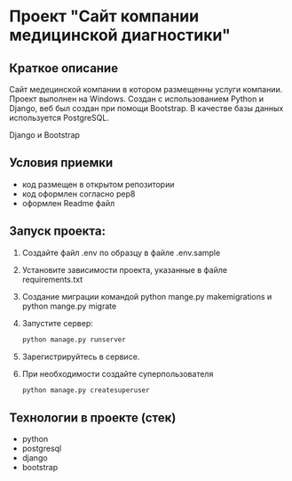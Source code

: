 ﻿# Проект "Сайт компании медицинской диагностики"

## Краткое описание
Сайт медецинской компании в котором размещенны услуги компании. 
Проект выполнен на Windows. Создан с использованием Python и Django,
веб был создан при помощи Bootstrap.  В качестве базы данных используется PostgreSQL.

Django и Bootstrap



## Условия приемки

- код размещен в открытом репозитории
- код оформлен согласно pep8
- оформлен Readme файл

## Запуск проекта:
1. Создайте файл .env по образцу в файле .env.sample
2. Установите зависимости проекта, указанные в файле requirements.txt
3. Создание миграции командой python mange.py makemigrations и
   python mange.py migrate
4. Запустите сервер:
   ```bash
   python manage.py runserver
   ```
5. Зарегистрируйтесь в сервисе.
6. При необходимости создайте суперпользователя

   ```bash
   python manage.py createsuperuser
   ```


## Технологии в проекте (стек)

- python
- postgresql
- django
- bootstrap
   
